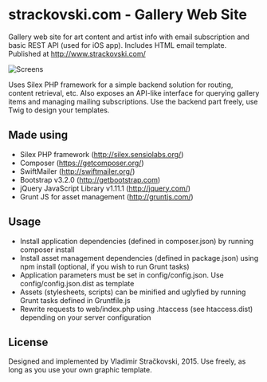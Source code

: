 strackovski.com - Gallery Web Site
=========
Gallery web site for art content and artist info with email subscription and basic REST API (used for iOS app). 
Includes HTML email template. Published at http://www.strackovski.com/

![Screens](http://www.envee.eu/projects/feats/ssg-git-feat.gif)

Uses Silex PHP framework for a simple backend solution for routing, content retrieval, etc. Also exposes an API-like interface for querying gallery items and managing mailing subscriptions. Use the backend part freely, use Twig to design your templates.

Made using
----
  * Silex PHP framework (http://silex.sensiolabs.org/)
  * Composer (https://getcomposer.org/)
  * SwiftMailer (http://swiftmailer.org/)
  * Bootstrap v3.2.0 (http://getbootstrap.com)
  * jQuery JavaScript Library v1.11.1 (http://jquery.com/)
  * Grunt JS for asset management (http://gruntjs.com/)

Usage
----
  * Install application dependencies (defined in composer.json) by running composer install
  * Install asset management dependencies (defined in package.json) using npm install (optional, if you wish to run Grunt tasks)
  * Application parameters must be set in config/config.json. Use config/config.json.dist as template
  * Assets (stylesheets, scripts) can be minified and uglyfied by running Grunt tasks defined in Gruntfile.js
  * Rewrite requests to web/index.php using .htaccess (see htaccess.dist) depending on your server configuration

License
----
Designed and implemented by Vladimir Stračkovski, 2015. Use freely, as long as you use your own
graphic template.
